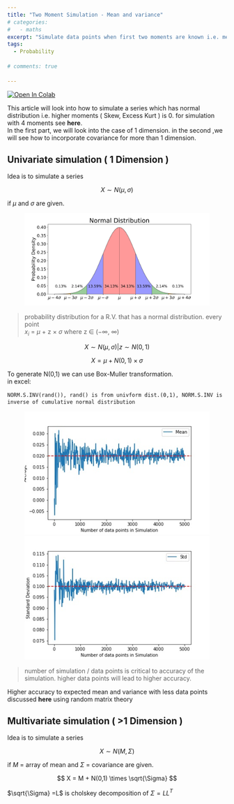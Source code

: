 ```yaml
---
title: "Two Moment Simulation - Mean and variance"
# categories:
#   - maths
excerpt: "Simulate data points when first two moments are known i.e. mean and standard deviation is given" 
tags:
  - Probability 

# comments: true

--- 
```

[![Open In Colab](https://colab.research.google.com/assets/colab-badge.svg)](https://colab.research.google.com/drive/1OonMdRn8GxvdiRFQ17sm2d0qyiLISxyS?usp=sharing)

This article will look into how to simulate a series which has normal distribution i.e. higher moments ( Skew, Excess Kurt ) is 0. for simulation with 4 moments see **here**. <br/>
In the first part, we will look into the case of 1 dimension. in the second ,we will see how to incorporate covariance for more than 1 dimension. 

## Univariate simulation ( 1 Dimension )
Idea is to simulate a series 

$$ X \sim N(\mu , \sigma) $$ 

if $\mu$ and $\sigma$ are given.

<figure>
    <a href="/assets/images/2021/Oct/twoMomentNorm.png"><img src="/assets/images/2021/Oct/twoMomentNorm.png"></a>
    <figcaption> </figcaption>
</figure>

<!-- ![]({{ site.url }}{{ site.baseurl }}/assets/images/2021/Oct/twoMomentNorm.png) -->

> probability distribution for a R.V. that has a normal distribution. every point <br/> $x_{i}$ = $\mu$ + z $\times$ $\sigma$ where z $\in$ ($-\infty$, $\infty$)  

$$ X \sim N(\mu , \sigma) | z \sim N(0,1)  $$

$$ X = \mu + N(0,1) \times \sigma $$

To generate N(0,1) we can use Box-Muller transformation. <br/>
in excel:
```
NORM.S.INV(rand()), rand() is from univform dist.(0,1), NORM.S.INV is inverse of cumulative normal distribution  
```

<!-- ![no-alignment]({{ site.url }}{{ site.baseurl }}/assets/images/2021/Oct/TwoMomentSimulation_Mean.jpg) ![no-alignment]({{ site.url }}{{ site.baseurl }}/assets/images/2021/Oct/TwoMomentSimulation_Std.jpg) -->

<figure class="half">
    <a href="/assets/images/2021/Oct/TwoMomentSimulation_Mean.jpg"><img src="/assets/images/2021/Oct/TwoMomentSimulation_Mean.jpg"></a>
    <a href="/assets/images/2021/Oct/TwoMomentSimulation_Std.jpg"><img src="/assets/images/2021/Oct/TwoMomentSimulation_Std.jpg"></a>
    <figcaption> </figcaption>
</figure>


> number of simulation / data points is critical to accuracy of the simulation. higher data points will lead to higher accuracy.

Higher accuracy to expected mean and variance with less data points discussed **here** using random matrix theory


## Multivariate simulation ( >1 Dimension )

Idea is to simulate a series 

$$ X \sim N(M , \Sigma) $$ 

if $M$  = array of mean and $\Sigma$ = covariance are given. 

$$ X = M + N(0,1) \times \sqrt{\Sigma} $$ 

$\sqrt{\Sigma} =L$  is cholskey decomposition of $\Sigma = LL^{T}$ 


